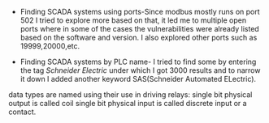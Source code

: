 * Finding SCADA systems using ports-Since modbus mostly runs on port 502 I tried to explore more based on that, it led me to multiple open ports where in some of the cases the vulnerabilities were already listed based on the software and version. I also explored other ports such as 19999,20000,etc. 

* Finding SCADA systems by PLC name- I tried to find some by entering the tag *Schneider Electric* under which I got 3000 results and to narrow it down I added another keyword SAS(Schneider Automated ELectric).

data types are named using their use in driving relays:
single bit physical output is called coil 
single bit physical input is called discrete input or a contact.
